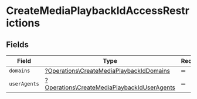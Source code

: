 # CreateMediaPlaybackIdAccessRestrictions


## Fields

| Field                                                                                                     | Type                                                                                                      | Required                                                                                                  | Description                                                                                               |
| --------------------------------------------------------------------------------------------------------- | --------------------------------------------------------------------------------------------------------- | --------------------------------------------------------------------------------------------------------- | --------------------------------------------------------------------------------------------------------- |
| `domains`                                                                                                 | [?Operations\CreateMediaPlaybackIdDomains](../../Models/Operations/CreateMediaPlaybackIdDomains.md)       | :heavy_minus_sign:                                                                                        | N/A                                                                                                       |
| `userAgents`                                                                                              | [?Operations\CreateMediaPlaybackIdUserAgents](../../Models/Operations/CreateMediaPlaybackIdUserAgents.md) | :heavy_minus_sign:                                                                                        | N/A                                                                                                       |